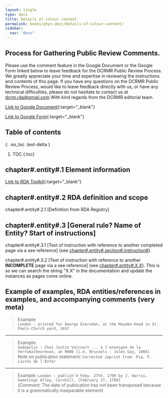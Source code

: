 ```yaml
---
layout: single
type: docs
title: Details of colour content
permalink: books/phys-desc/Details-of-colour-content/
sidebar:
  nav: "docs"
---
```


## Process for Gathering Public Review Comments.
Please use the comment feature in the Google Document or the Google Form linked below to leave feedback for the DCRMR Public Review Process.  We greatly appreciate your time and expertise in reviewing the instructions and contents of this page.  If you have any questions on the DCRMR Public Review Process, would like to leave feedback directly with us, or have any technical difficulties, please do not hesitate to contact us at dcrm.rda@gmail.com  With kind regards from the DCRMR editorial team.

[Link to Google Document](https://linktogdoc){:target="_blank"}

[Link to Google Form](https://docs.google.com/forms/d/e/1FAIpQLSdNtJkbY1mngdTcvCoB7zZcpaIuuKHvlbyiidP-QunDy14VcQ/viewform){:target="_blank"}

## Table of contents
{: .no_toc .text-delta }

1. TOC
{:toc}

## chapter#.entity#.1 Element information

[Link to RDA Toolkit](https://linktotoolkit){:target="_blank"}

## chapter#.entity#.2 RDA definition and scope

<a name="chapter#.entity#.2.1">chapter#.entity#.2.1</a> [Definition from RDA Registry]

## chapter#.entity#.3 [General rule?  Name of Entity?  Start of instructions]

<a name="chapter#.entity#.3.1">chapter#.entity#.3.1</a> [Text of instruction with reference to another completed page via a see reference]  (see [chapter#.entity#.section#.instruction#](/DCRMR/books/chapter-name/Name-of-entity-featured-on-the-page/#chapter#.entity#.section#.instruction#)).

<a name="chapter#.entity#.3.2">chapter#.entity#.3.2</a> [Text of instruction with reference to another **INCOMPLETE** page via a see reference]  (see [chapter#.entity#.X.X](/DCRMR/books/chapter-name/Name-of-entity-featured-on-the-page/#chapter#.entity#.X.X)).  This is so we can search the string "X.X" in the documentation and update the instances as pages come online.

## Example of examples, RDA entities/references in examples, and accompanying comments (very meta)

>Example:  
>`London : printed for George Eversden, at the Mayden-head in St. Pauls-Church yard, 1657`

---
>Example:   
>`Sadopolis : Chez Justin Valcourt ... à l'enseigne de la Vertumalheureuse, an 0000 [i.e. Brussels : Jules Gay, 1866]`  
>Note on publication statement: `Corrected imprint from: Pia, P. Livres de l'Enfer`  

---
>Example: 
>`London : publish’d Feby. 27th. 1799 by J. Harris, Sweetings Alley, Cornhill, [February 27, 1799]`  
>(*Comment:* The date of publication has not been transposed because it is a grammatically inseparable element)